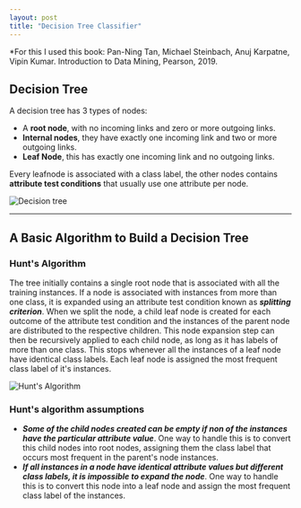 ```yaml
---
layout: post
title: "Decision Tree Classifier"
---
```

*For this I used this book:
Pan-Ning Tan, Michael Steinbach, Anuj Karpatne, Vipin Kumar. Introduction
to Data Mining, Pearson, 2019.

## Decision Tree

A decision tree has 3 types of nodes:

* A **root node**, with no incoming links and zero or more outgoing links.
* **Internal nodes**, they have exactly one incoming link and two or more outgoing links.
* **Leaf Node**, this has exactly one incoming link and no outgoing links.

Every leafnode is associated with a class label, the other nodes contains **attribute test conditions** that usually use one attribute per node.

![Decision tree]({{site.baseurl}}/images/DT.JPG)

---

## A Basic Algorithm to Build a Decision Tree

### Hunt's Algorithm

The tree initially contains a single root node that is associated with all the training instances. If a node is associated with instances from more than one class, it is expanded using an attribute test condition known as ***splitting criterion***. When we split the node, a child leaf node is created for each outcome of the attribute test condition and the instances of the parent node are distributed to the respective children. This node expansion step can then be recursively applied to each child node, as long as it has labels of more than one class. This stops whenever all the instances of a leaf node have identical class labels. Each leaf node is assigned the most frequent class label of it's instances.

![Hunt's Algorithm]({{site.baseurl}}/images/Hunts_algorithm.JPG)

### Hunt's algorithm assumptions

* ***Some of the child nodes created can be empty if non of the instances have the particular attribute value***. One way to handle this is to convert this child nodes into root nodes, assigning them the class label that occurs most frequent in the parent's node instances.
* ***If all instances in a node have identical attribute values but different class labels, it is impossible to expand the node***. One way to handle this is to convert this node into a leaf node and assign the most frequent class label of the instances.

